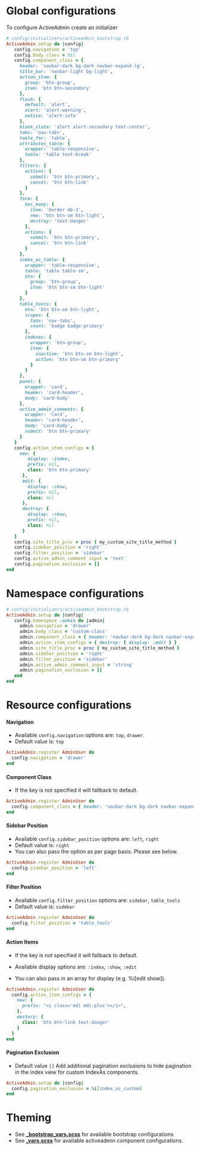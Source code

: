 # Global configurations
To configure ActiveAdmin create an initializer
```ruby
# config/initializers/activeadmin_bootstrap.rb
ActiveAdmin.setup do |config|
   config.navigation = 'top'
   config.body_class = nil
   config.component_class = {
     header: 'navbar-dark bg-dark navbar-expand-lg',
     title_bar: 'navbar-light bg-light',
     action_item: {
       group: 'btn-group',
       item: 'btn btn-secondary'
     },
     flash: {
       default: 'alert',
       alert: 'alert-warning',
       notice: 'alert-info'
     },
     blank_slate: 'alert alert-secondary text-center',
     tabs: 'nav-tabs',
     table_for: 'table',
     attributes_table: {
       wrapper: 'table-responsive',
       table: 'table text-break'
     },
     filters: {
       actions: {
         submit: 'btn btn-primary',
         cancel: 'btn btn-link'
       }
     },
     form: {
       has_many: {
         item: 'border mb-3',
         new: 'btn btn-sm btn-light',
         destroy: 'text-danger'
       },
       actions: {
         submit: 'btn btn-primary',
         cancel: 'btn btn-link'
       }
     },
     index_as_table: {
       wrapper: 'table-responsive',
       table: 'table table-sm',
       btn: {
         group: 'btn-group',
         item: 'btn btn-sm btn-light'
       }
     },
     table_tools: {
       btn: 'btn btn-sm btn-light',
       scopes: {
         tabs: 'nav-tabs',
         count: 'badge badge-primary'
       },
       indexes: {
         wrapper: 'btn-group',
         item: {
           inactive: 'btn btn-sm btn-light',
           active: 'btn btn-sm btn-primary'
         }
       }
     },
     panel: {
       wrapper: 'card',
       header: 'card-header',
       body: 'card-body'
     },
     active_admin_comments: {
       wrapper: 'card',
       header: 'card-header',
       body: 'card-body',
       submit: 'btn btn-primary'
     }
   }
   config.action_item_configs = {
     new: {
        display: :index,
        prefix: nil,
        class: 'btn btn-primary'
      },
      edit: {
        display: :show,
        prefix: nil,
        class: nil
      },
      destroy: {
        display: :show,
        prefix: nil,
        class: nil
      }
   }
   config.site_title_proc = proc { my_custom_site_title_method }
   config.sidebar_position = 'right'
   config.filter_position = 'sidebar'
   config.active_admin_comment_input = 'text'
   config.pagination_exclusion = []
end
```

# Namespace configurations
```ruby
# config/initializers/activeadmin_bootstrap.rb
ActiveAdmin.setup do |config|
   config.namespace :admin do |admin|
     admin.navigation = 'drawer'
     admin.body_class = 'custom-class'
     admin.component_class = { header: 'navbar-dark bg-dark navbar-expand-lg' }
     admin.action_item_configs = { destroy: { display: :edit } }
     admin.site_title_proc = proc { my_custom_site_title_method }
     admin.sidebar_position = 'right'
     admin.filter_position = 'sidebar'
     admin.active_admin_comment_input = 'string'
     admin.pagination_exclusion = []
   end
end
```

# Resource configurations
#### Navigation
- Available `config.navigation` options are: `top`, `drawer`.
- Default value is: `top`
```ruby
ActiveAdmin.register AdminUser do
  config.navigation = 'drawer'
end
```

#### Component Class
- If the key is not specified it will fallback to default.
```ruby
ActiveAdmin.register AdminUser do
  config.component_class = { header: 'navbar-dark bg-dark navbar-expand-lg' }
end
```

#### Sidebar Position
- Available `config.sidebar_position` options are: `left`, `right`
- Default value is: `right`
- You can also pass the option as per page basis. Please see below.
```ruby
ActiveAdmin.register AdminUser do
  config.sidebar_position = 'left'
end
```

#### Filter Position
- Available `config.filter_position` options are: `sidebar`, `table_tools`
- Default value is: `sidebar`
```ruby
ActiveAdmin.register AdminUser do
  config.filter_position = 'table_tools'
end
```

#### Action Items
- If the key is not specified it will fallback to default.

- Available display options are: `:index`, `:show`, `:edit`
- You can also pass in an array for display (e.g. %i[edit show]).
```ruby
ActiveAdmin.register AdminUser do
  config.action_item_configs = {
    new: {
      prefix: "<i class='mdi mdi-plus'></i>",
    },
    destory: {
      class: 'btn btn-link text-danger'
    }
  }
end
```

#### Pagination Exclusion
- Default value `[]`
Add additional pagination exclusions to hide pagination in the index view for custom IndexAs components.
```ruby
ActiveAdmin.setup do |config|
  config.pagination_exclusion = %i[index_as_custom]
end
```

# Theming
- See **[_bootstrap_vars.scss](../app/assets/stylesheets/activeadmin_bootstrap/meta/_bootstrap_vars.scss)** for available bootstrap configurations
- See **[_vars.scss](../app/assets/stylesheets/activeadmin_bootstrap/meta/_vars.scss)** for available activeadmin component configurations.